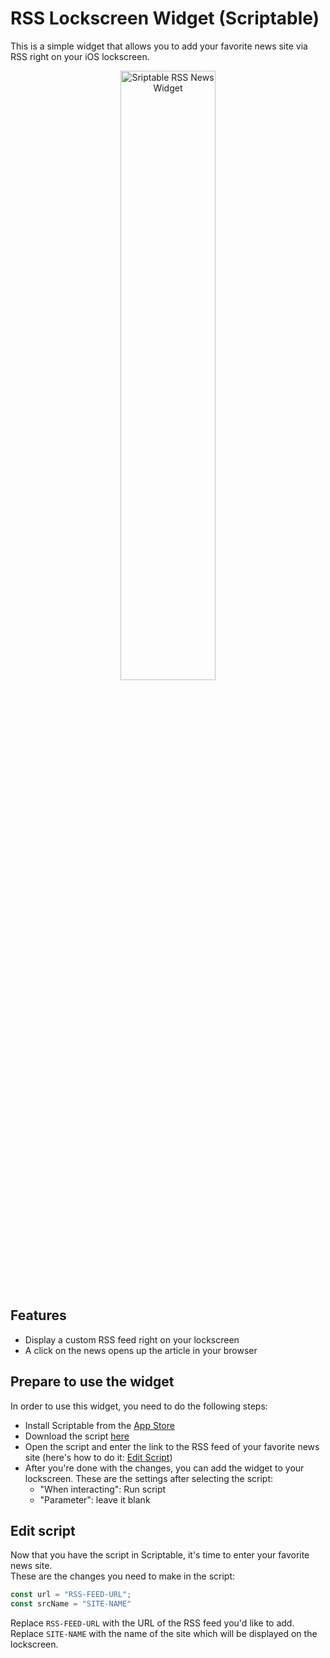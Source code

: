 # RSS Lockscreen Widget (Scriptable)
This is a simple widget that allows you to add your favorite news site via RSS right on your iOS lockscreen.


<p align="center"><img src="https://i.imgur.com/DBX2kLD.png" width=55% height=50% alt="Sriptable RSS News Widget"></p>

## Features
* Display a custom RSS feed right on your lockscreen
* A click on the news opens up the article in your browser

## Prepare to use the widget
In order to use this widget, you need to do the following steps:
* Install Scriptable from the [App Store]
* Download the script [here]
* Open the script and enter the link to the RSS feed of your favorite news site (here's how to do it: [Edit Script])
* After you're done with the changes, you can add the widget to your lockscreen. These are the settings after selecting the script:
    * "When interacting": Run script
    * "Parameter": leave it blank

[App Store]:https://apps.apple.com/de/app/scriptable/id1405459188
[here]:https://github.com/leon47331/scriptable-lockscreen-rss-widget/releases
[Edit Script]:https://github.com/leon47331/scriptable-lockscreen-rss-widget/#edit-script

## Edit script
Now that you have the script in Scriptable, it's time to enter your favorite news site.<br>
These are the changes you need to make in the script:

```javascript
const url = "RSS-FEED-URL";
const srcName = "SITE-NAME"
```
Replace ```RSS-FEED-URL``` with the URL of the RSS feed you'd like to add.
Replace ```SITE-NAME``` with the name of the site which will be displayed on the lockscreen.
